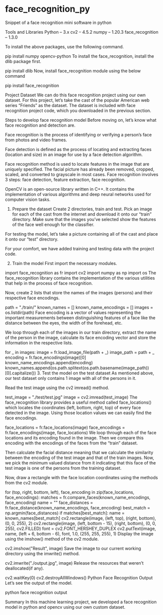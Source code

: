 # face_recognition_py
Snippet of a face recognition mini software in python

Tools and Libraries
Python – 3.x
cv2 – 4.5.2
numpy – 1.20.3
face_recognition – 1.3.0

To install the above packages, use the following command.

pip install numpy opencv-python
To install the face_recognition, install the dlib package first.

pip install dlib
Now, install face_recognition module using the below command

pip install face_recognition


Project Dataset
We can do this face recognition project using our own dataset. For this project, let’s take the cast of the popular American web series “Friends” as the dataset. The dataset is included with face recognition project code, which you downloaded in the previous section.

Steps to develop face recognition model
Before moving on, let’s know what face recognition and detection are.

Face recognition is the process of identifying or verifying a person’s face from photos and video frames.

Face detection is defined as the process of locating and extracting faces (location and size) in an image for use by a face detection algorithm.

Face recognition method is used to locate features in the image that are uniquely specified. The facial picture has already been removed, cropped, scaled, and converted to grayscale in most cases. Face recognition involves 3 steps: face detection, feature extraction, face recognition.

OpenCV is an open-source library written in C++. It contains the implementation of various algorithms and deep neural networks used for computer vision tasks.

1. Prepare the dataset
Create 2 directories, train and test. Pick an image for each of the cast from the internet and download it onto our “train” directory. Make sure that the images you’ve selected show the features of the face well enough for the classifier.

For testing the model, let’s take a picture containing all of the cast and place it onto our “test” directory.

For your comfort, we have added training and testing data with the project code.

2. Train the model
First import the necessary modules.

import face_recognition as fr
import cv2
import numpy as np
import os
The face_recognition library contains the implementation of the various utilities that help in the process of face recognition.

Now, create 2 lists that store the names of the images (persons) and their respective face encodings.

path = "./train/"
known_names = []
known_name_encodings = []
images = os.listdir(path)
Face encoding is a vector of values representing the important measurements between distinguishing features of a face like the distance between the eyes, the width of the forehead, etc.

We loop through each of the images in our train directory, extract the name of the person in the image, calculate its face encoding vector and store the information in the respective lists.

for _ in images:
image = fr.load_image_file(path + _)
image_path = path + _
encoding = fr.face_encodings(image)[0]
known_name_encodings.append(encoding)
known_names.append(os.path.splitext(os.path.basename(image_path))[0].capitalize())
3. Test the model on the test dataset
As mentioned above, our test dataset only contains 1 image with all of the persons in it.

Read the test image using the cv2 imread() method.

test_image = "./test/test.jpg"
image = cv2.imread(test_image)
The face_recognition library provides a useful method called face_locations() which locates the coordinates (left, bottom, right, top) of every face detected in the image. Using those location values we can easily find the face encodings.

face_locations = fr.face_locations(image)
face_encodings = fr.face_encodings(image, face_locations)
We loop through each of the face locations and its encoding found in the image. Then we compare this encoding with the encodings of the faces from the “train” dataset.

Then calculate the facial distance meaning that we calculate the similarity between the encoding of the test image and that of the train images. Now, we pick the minimum valued distance from it indicating that this face of the test image is one of the persons from the training dataset.

Now, draw a rectangle with the face location coordinates using the methods from the cv2 module.

for (top, right, bottom, left), face_encoding in zip(face_locations, face_encodings):
   matches = fr.compare_faces(known_name_encodings, face_encoding)
   name = ""
   face_distances = fr.face_distance(known_name_encodings, face_encoding)
   best_match = np.argmin(face_distances)
   if matches[best_match]:
       name = known_names[best_match]
   cv2.rectangle(image, (left, top), (right, bottom), (0, 0, 255), 2)
   cv2.rectangle(image, (left, bottom - 15), (right, bottom), (0, 0, 255), cv2.FILLED)
   font = cv2.FONT_HERSHEY_DUPLEX
   cv2.putText(image, name, (left + 6, bottom - 6), font, 1.0, (255, 255, 255), 1)
Display the image using the imshow() method of the cv2 module.

cv2.imshow("Result", image)
Save the image to our current working directory using the imwrite() method.

cv2.imwrite("./output.jpg", image)
Release the resources that weren’t deallocated(if any).

cv2.waitKey(0)
cv2.destroyAllWindows()
Python Face Recognition Output
Let’s see the output of the model.

python face recognition output

Summary
In this machine learning project, we developed a face recognition model in python and opencv using our own custom dataset.
